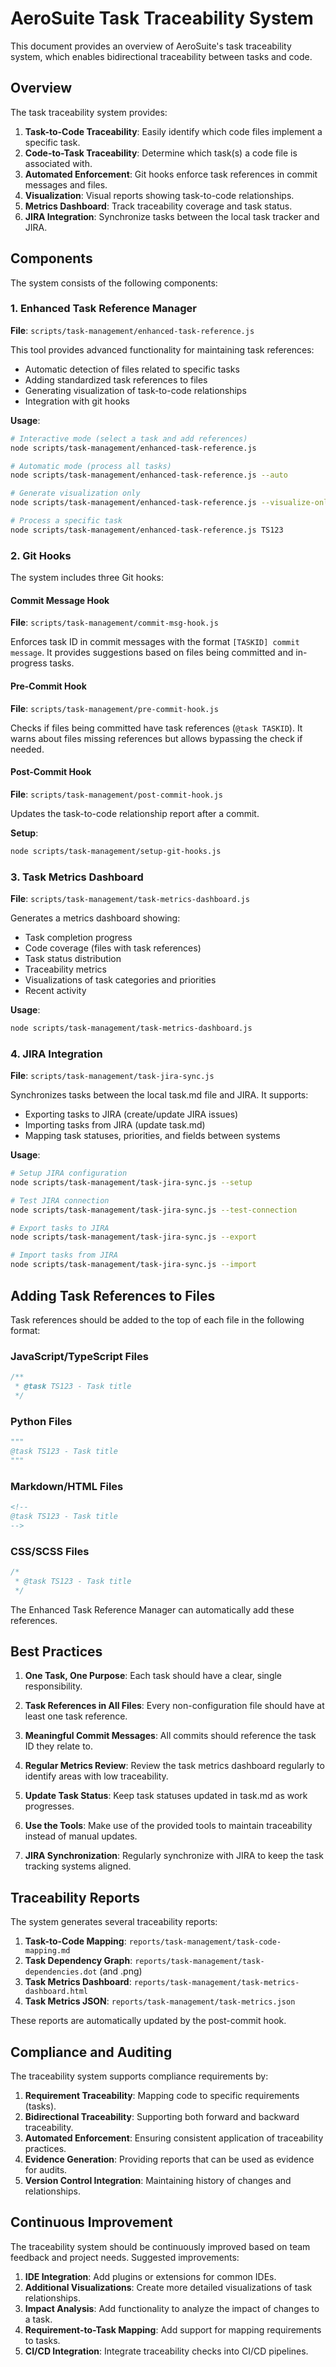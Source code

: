 # AeroSuite Task Traceability System

This document provides an overview of AeroSuite's task traceability system, which enables bidirectional traceability between tasks and code.

## Overview

The task traceability system provides:

1. **Task-to-Code Traceability**: Easily identify which code files implement a specific task.
2. **Code-to-Task Traceability**: Determine which task(s) a code file is associated with.
3. **Automated Enforcement**: Git hooks enforce task references in commit messages and files.
4. **Visualization**: Visual reports showing task-to-code relationships.
5. **Metrics Dashboard**: Track traceability coverage and task status.
6. **JIRA Integration**: Synchronize tasks between the local task tracker and JIRA.

## Components

The system consists of the following components:

### 1. Enhanced Task Reference Manager

**File**: `scripts/task-management/enhanced-task-reference.js`

This tool provides advanced functionality for maintaining task references:
- Automatic detection of files related to specific tasks
- Adding standardized task references to files
- Generating visualization of task-to-code relationships
- Integration with git hooks

**Usage**:
```bash
# Interactive mode (select a task and add references)
node scripts/task-management/enhanced-task-reference.js

# Automatic mode (process all tasks)
node scripts/task-management/enhanced-task-reference.js --auto

# Generate visualization only
node scripts/task-management/enhanced-task-reference.js --visualize-only

# Process a specific task
node scripts/task-management/enhanced-task-reference.js TS123
```

### 2. Git Hooks

The system includes three Git hooks:

#### Commit Message Hook

**File**: `scripts/task-management/commit-msg-hook.js`

Enforces task ID in commit messages with the format `[TASKID] commit message`. It provides suggestions based on files being committed and in-progress tasks.

#### Pre-Commit Hook

**File**: `scripts/task-management/pre-commit-hook.js`

Checks if files being committed have task references (`@task TASKID`). It warns about files missing references but allows bypassing the check if needed.

#### Post-Commit Hook

**File**: `scripts/task-management/post-commit-hook.js`

Updates the task-to-code relationship report after a commit.

**Setup**:
```bash
node scripts/task-management/setup-git-hooks.js
```

### 3. Task Metrics Dashboard

**File**: `scripts/task-management/task-metrics-dashboard.js`

Generates a metrics dashboard showing:
- Task completion progress
- Code coverage (files with task references)
- Task status distribution
- Traceability metrics
- Visualizations of task categories and priorities
- Recent activity

**Usage**:
```bash
node scripts/task-management/task-metrics-dashboard.js
```

### 4. JIRA Integration

**File**: `scripts/task-management/task-jira-sync.js`

Synchronizes tasks between the local task.md file and JIRA. It supports:
- Exporting tasks to JIRA (create/update JIRA issues)
- Importing tasks from JIRA (update task.md)
- Mapping task statuses, priorities, and fields between systems

**Usage**:
```bash
# Setup JIRA configuration
node scripts/task-management/task-jira-sync.js --setup

# Test JIRA connection
node scripts/task-management/task-jira-sync.js --test-connection

# Export tasks to JIRA
node scripts/task-management/task-jira-sync.js --export

# Import tasks from JIRA
node scripts/task-management/task-jira-sync.js --import
```

## Adding Task References to Files

Task references should be added to the top of each file in the following format:

### JavaScript/TypeScript Files
```javascript
/**
 * @task TS123 - Task title
 */
```

### Python Files
```python
"""
@task TS123 - Task title
"""
```

### Markdown/HTML Files
```html
<!--
@task TS123 - Task title
-->
```

### CSS/SCSS Files
```css
/*
 * @task TS123 - Task title
 */
```

The Enhanced Task Reference Manager can automatically add these references.

## Best Practices

1. **One Task, One Purpose**: Each task should have a clear, single responsibility.

2. **Task References in All Files**: Every non-configuration file should have at least one task reference.

3. **Meaningful Commit Messages**: All commits should reference the task ID they relate to.

4. **Regular Metrics Review**: Review the task metrics dashboard regularly to identify areas with low traceability.

5. **Update Task Status**: Keep task statuses updated in task.md as work progresses.

6. **Use the Tools**: Make use of the provided tools to maintain traceability instead of manual updates.

7. **JIRA Synchronization**: Regularly synchronize with JIRA to keep the task tracking systems aligned.

## Traceability Reports

The system generates several traceability reports:

1. **Task-to-Code Mapping**: `reports/task-management/task-code-mapping.md`
2. **Task Dependency Graph**: `reports/task-management/task-dependencies.dot` (and .png)
3. **Task Metrics Dashboard**: `reports/task-management/task-metrics-dashboard.html`
4. **Task Metrics JSON**: `reports/task-management/task-metrics.json`

These reports are automatically updated by the post-commit hook.

## Compliance and Auditing

The traceability system supports compliance requirements by:

1. **Requirement Traceability**: Mapping code to specific requirements (tasks).
2. **Bidirectional Traceability**: Supporting both forward and backward traceability.
3. **Automated Enforcement**: Ensuring consistent application of traceability practices.
4. **Evidence Generation**: Providing reports that can be used as evidence for audits.
5. **Version Control Integration**: Maintaining history of changes and relationships.

## Continuous Improvement

The traceability system should be continuously improved based on team feedback and project needs. Suggested improvements:

1. **IDE Integration**: Add plugins or extensions for common IDEs.
2. **Additional Visualizations**: Create more detailed visualizations of task relationships.
3. **Impact Analysis**: Add functionality to analyze the impact of changes to a task.
4. **Requirement-to-Task Mapping**: Add support for mapping requirements to tasks.
5. **CI/CD Integration**: Integrate traceability checks into CI/CD pipelines. 
